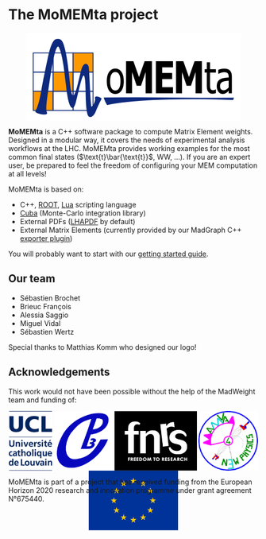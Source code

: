# The MoMEMta project

<a href=https://github.com/MoMEMta/MoMEMta><img alt="MoMEMta logo" src="images/full_logo.png" style="display:block; margin: auto" /></a>

**MoMEMta** is a C++ software package to compute Matrix Element weights. Designed in a modular way, it covers the needs of experimental analysis workflows at the LHC. MoMEMta provides working examples for the most common final states ($\text{t}\bar{\text{t}}$, WW, …). If you are an expert user, be prepared to feel the freedom of configuring your MEM computation at all levels!

MoMEMta is based on:

 - C++, [ROOT](https://root.cern.ch/), [Lua](http://www.lua.org/) scripting language
 - [Cuba](http://www.feynarts.de/cuba/) (Monte-Carlo integration library)
 - External PDFs ([LHAPDF](http://lhapdf.hepforge.org/) by default)
 - External Matrix Elements (currently provided by our MadGraph C++ [exporter plugin](https://github.com/MoMEMta/MoMEMta-MaGMEE))

You will probably want to start with our [getting started guide](getting-started.md).

## Our team

 - Sébastien Brochet
 - Brieuc François
 - Alessia Saggio
 - Miguel Vidal
 - Sébastien Wertz

Special thanks to Matthias Komm who designed our logo!

## Acknowledgements

This work would not have been possible without the help of the MadWeight team and funding of:

<div style="display: flex; flex-wrap: wrap; justify-content: space-around; height: 120px">
    <a href="https://uclouvain.be/fr/index.html" style="height: 100%"><img alt="UCL logo" src="/images/UCL_mention_RVB_web.jpg" style="display: block; width: auto; max-height: 100%;" /></a>
    <a href="http://cp3.irmp.ucl.ac.be/" style="height: 100%"><img alt="CP3 logo" src="/images/CP3_logo.png" style="display: block; width: auto; max-height: 100%;" /></a>
    <a href="http://www.frs-fnrs.be/" style="height: 100%"><img alt="FNRS logo" src="/images/FRS-FNRS_negatif_UK_CS.png" style="display: block; width: auto; max-height: 100%;" /></a>
    <a href="https://amva4newphysics.wordpress.com/" style="height: 100%"><img alt="AMVA4NewPhysics logo" src="/images/small_amva4.png" style="display: block; width: auto; max-height: 100%;" /></a>
    <a href="https://europa.eu/" style="height: 100%"><img alt="European Union logo" src="/images/ue_flag.jpg" style="display: block; width: auto; max-height: 100%;" /></a>
</div>

MoMEMta is part of a project that has received funding from the European Horizon 2020 research and innovation programme under grant agreement N°675440.
